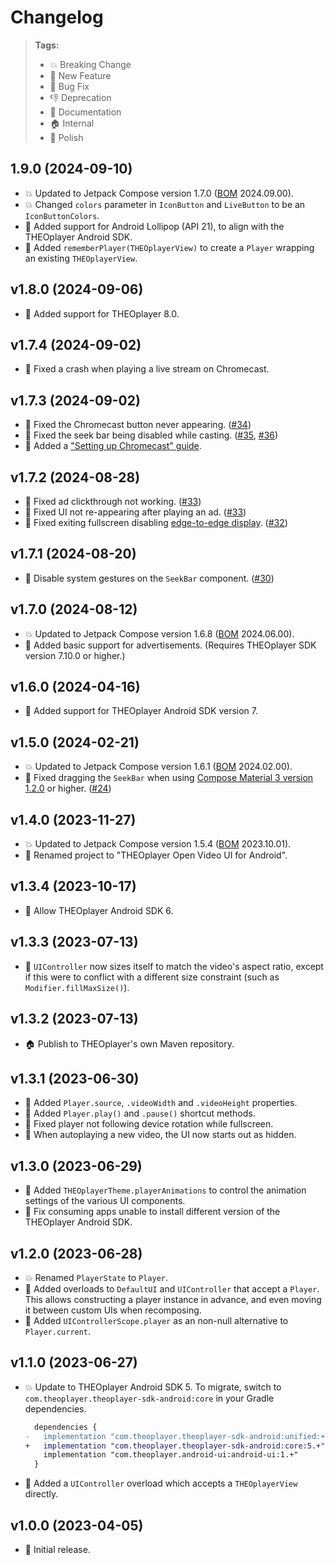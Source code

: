 # Changelog

> **Tags:**
> - 💥 Breaking Change
> - 🚀 New Feature
> - 🐛 Bug Fix
> - 👎 Deprecation
> - 📝 Documentation
> - 🏠 Internal
> - 💅 Polish

## 1.9.0 (2024-09-10)

* 💥 Updated to Jetpack Compose version 1.7.0 ([BOM](https://developer.android.com/jetpack/compose/bom) 2024.09.00).
* 💥 Changed `colors` parameter in `IconButton` and `LiveButton` to be an `IconButtonColors`.
* 🚀 Added support for Android Lollipop (API 21), to align with the THEOplayer Android SDK.
* 🚀 Added `rememberPlayer(THEOplayerView)` to create a `Player` wrapping an existing `THEOplayerView`.

## v1.8.0 (2024-09-06)

* 🚀 Added support for THEOplayer 8.0.

## v1.7.4 (2024-09-02)

* 🐛 Fixed a crash when playing a live stream on Chromecast.

## v1.7.3 (2024-09-02)

* 🐛 Fixed the Chromecast button never appearing. ([#34](https://github.com/THEOplayer/android-ui/pull/34))
* 🐛 Fixed the seek bar being disabled while casting. ([#35](https://github.com/THEOplayer/android-ui/issues/35), [#36](https://github.com/THEOplayer/android-ui/pull/36))
* 📝 Added a ["Setting up Chromecast" guide](./docs/guides/chromecast.md).

## v1.7.2 (2024-08-28)

* 🐛 Fixed ad clickthrough not working. ([#33](https://github.com/THEOplayer/android-ui/pull/33))
* 🐛 Fixed UI not re-appearing after playing an ad. ([#33](https://github.com/THEOplayer/android-ui/pull/33))
* 🐛 Fixed exiting fullscreen disabling [edge-to-edge display](https://developer.android.com/develop/ui/views/layout/edge-to-edge-manually). ([#32](https://github.com/THEOplayer/android-ui/pull/32))

## v1.7.1 (2024-08-20)

* 🐛 Disable system gestures on the `SeekBar` component. ([#30](https://github.com/THEOplayer/android-ui/pull/30)) 

## v1.7.0 (2024-08-12)

* 💥 Updated to Jetpack Compose version 1.6.8 ([BOM](https://developer.android.com/jetpack/compose/bom) 2024.06.00).
* 🚀 Added basic support for advertisements. (Requires THEOplayer SDK version 7.10.0 or higher.)

## v1.6.0 (2024-04-16)

* 🚀 Added support for THEOplayer Android SDK version 7.

## v1.5.0 (2024-02-21)

* 💥 Updated to Jetpack Compose version 1.6.1 ([BOM](https://developer.android.com/jetpack/compose/bom) 2024.02.00).
* 🐛 Fixed dragging the `SeekBar` when
  using [Compose Material 3 version 1.2.0](https://developer.android.com/jetpack/androidx/releases/compose-material3#1.2.0)
  or higher. ([#24](https://github.com/THEOplayer/android-ui/issues/24))

## v1.4.0 (2023-11-27)

* 💥 Updated to Jetpack Compose version 1.5.4 ([BOM](https://developer.android.com/jetpack/compose/bom) 2023.10.01).
* 💅 Renamed project to "THEOplayer Open Video UI for Android".

## v1.3.4 (2023-10-17)

* 🚀 Allow THEOplayer Android SDK 6.

## v1.3.3 (2023-07-13)

* 💅 `UIController` now sizes itself to match the video's aspect ratio, except if this were to
  conflict with a different size constraint (such as `Modifier.fillMaxSize()`).

## v1.3.2 (2023-07-13)

* 🏠 Publish to THEOplayer's own Maven repository.

## v1.3.1 (2023-06-30)

* 🚀 Added `Player.source`, `.videoWidth` and `.videoHeight` properties.
* 🚀 Added `Player.play()` and `.pause()` shortcut methods.
* 🐛 Fixed player not following device rotation while fullscreen.
* 💅 When autoplaying a new video, the UI now starts out as hidden.

## v1.3.0 (2023-06-29)

* 🚀 Added `THEOplayerTheme.playerAnimations` to control the animation settings of the various UI components.
* 🐛 Fix consuming apps unable to install different version of the THEOplayer Android SDK.

## v1.2.0 (2023-06-28)

* 💥 Renamed `PlayerState` to `Player`.
* 🚀 Added overloads to `DefaultUI` and `UIController` that accept a `Player`.
  This allows constructing a player instance in advance, and even moving it between custom UIs when recomposing.
* 🚀 Added `UIControllerScope.player` as an non-null alternative to `Player.current`.

## v1.1.0 (2023-06-27)

* 💥 Update to THEOplayer Android SDK 5.
  To migrate, switch to `com.theoplayer.theoplayer-sdk-android:core` in your Gradle dependencies.
  ```diff
    dependencies {
  -   implementation "com.theoplayer.theoplayer-sdk-android:unified:+"
  +   implementation "com.theoplayer.theoplayer-sdk-android:core:5.+"
      implementation "com.theoplayer.android-ui:android-ui:1.+"
    }
  ```
* 🚀 Added a `UIController` overload which accepts a `THEOplayerView` directly.

## v1.0.0 (2023-04-05)

* 🚀 Initial release.
